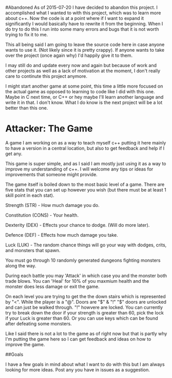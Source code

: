 #Abandoned
As of 2015-07-20 I have decided to abandon this project. I accomplished what I wanted to with this project, which was to learn more about c++. Now the code is at a point where if I want to expand it significantly I would basically have to rewrite it from the beginning. When I do try to do this I run into some many errors and bugs that it is not worth trying to fix it to me. 

This all being said I am going to leave the source code here in case anyone wants to use it. (Not likely since it is pretty crappy). If anyone wants to take over the project (once again why) I'd happily give it to them.

I may still do and update every now and again but because of work and other projects as well as a lack of motivation at the moment, I don't really care to continute this project anymore.

I might start another game at some point, this time a little more focused on the actual game as opposed to learning to code like I did with this one. Maybe in C next time, or C++ or hey maybe I'll learn another language and write it in that. I don't know. What I do know is the next project will be a lot better than this one.




# Attacker: The Game
A game I am working on as a way to teach myself c++ putting it here mainly to have a version in a central location, but also to get feedback and help if I get any.

This game is super simple, and as I said I am mostly just using it as a way to improve my understanding of c++. I will welcome any tips or ideas for improvements that someone might provide.

The game itself is boiled down to the most basic level of a game. There are five stats that you can set up however you wish (but there must be at least 1 skill point in each stat).

Strength (STR) - How much damage you do.

Constitution (CONS) - Your health.

Dexterity (DEX) - Effects your chance to dodge. (Will do more later).

Defence (DEF) - Effects how much damage you take.

Luck (LUK) - The random chance things will go your way with dodges, crits, and monsters that spawn.



You must go through 10 randomly generated dungeons fighting monsters along the way.

During each battle you may 'Attack' in which case you and the monster both trade blows. You can 'Heal' for 10% of you maxmium health and the monster does less damage or exit the game.

On each level you are trying to get the the down stairs which is represented by "<". While the player is a "@". Doors are "$" & "!" "$" doors are unlocked and can just be walked through. "!" howvere are locked. You can currently try to break down the door if your strength is greater than 60, pick the lock if your Luck is greater than 60. Or you can use keys which can be found after defeating some monsters.

Like I said there is not a lot to the game as of right now but that is partly why I'm putting the game here so I can get feedback and ideas on how to improve the game.

##Goals

I have a few goals in mind about what I want to do with this but I am always looking for more ideas. Post any you have in issues as a suggestion.

